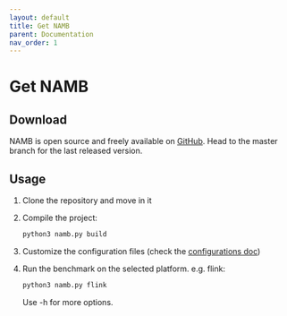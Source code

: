 ```yaml
---
layout: default
title: Get NAMB
parent: Documentation
nav_order: 1
---
```


# Get NAMB

## Download

NAMB is open source and freely available on [GitHub](github.com/ale93p/namb). Head to the master branch for the last released version.

## Usage

1. Clone the repository and move in it

2. Compile the project:
     ```bash
     python3 namb.py build
     ```
3. Customize the configuration files (check the [configurations doc](/docs/configurations))
4. Run the benchmark on the selected platform. e.g. flink:
     ```bash
     python3 namb.py flink
     ```
    Use -h for more options.